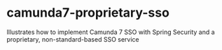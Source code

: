 # camunda7-proprietary-sso
Illustrates how to implement Camunda 7 SSO with Spring Security and a proprietary, non-standard-based SSO service
